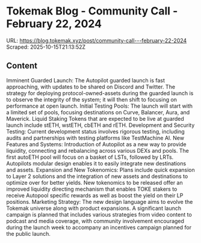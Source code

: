 # Tokemak Blog - Community Call - February 22, 2024

URL: https://blog.tokemak.xyz/post/community-call---february-22-2024
Scraped: 2025-10-15T21:13:52Z

## Content

Imminent Guarded Launch: The Autopilot guarded launch is fast approaching, with updates to be shared on Discord and Twitter. The strategy for deploying protocol-owned-assets during the guarded launch is to observe the integrity of the system; it will then shift to focusing on performance at open launch.
Initial Testing Pools: The launch will start with a limited set of pools, focusing destinations on Curve, Balancer, Aura, and Maverick. Liquid Staking Tokens that are expected to be live at guarded launch include stETH, wstETH, cbETH and rETH.
Development and Security Testing: Current development status involves rigorous testing, including audits and partnerships with testing platforms like TestMachine AI.
‍New Features and Systems: Introduction of Autopilot as a new way to provide liquidity, connecting and rebalancing across various DEXs and pools. The first autoETH pool will focus on a basket of LSTs, followed by LRTs. Autopilots modular design enables it to easily integrate new destinations and assets.
Expansion and New Tokenomics: Plans include quick expansion to Layer 2 solutions and the integration of new assets and destinations to optimize over for better yields. New tokenomics to be released offer an improved liquidity directing mechanism that enables TOKE stakers to receive Autopool specific rewards as well as boost the yield on their LP positions.
Marketing Strategy: The new design language aims to evolve the Tokemak universe along with product expansions. A significant launch campaign is planned that includes various strategies from video content to podcast and media coverage, with community involvement encouraged during the launch week to accompany an incentives campaign planned for the public launch.

‍